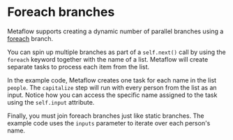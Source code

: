 # Foreach branches

Metaflow supports creating a dynamic number of parallel branches using a [foreach](https://docs.metaflow.org/metaflow/basics#foreach) branch. 

You can spin up multiple branches as part of a `self.next()` call by using the `foreach` keyword together with the name of a list. Metaflow will create separate tasks to process each item from the list.

In the example code, Metaflow creates one task for each name in the list `people`. The `capitalize` step will run with every person from the list as an input. Notice how you can access the specific name assigned to the task using the `self.input` attribute.

Finally, you must join foreach branches just like static branches. The example code uses the `inputs` parameter to iterate over each person's name.
